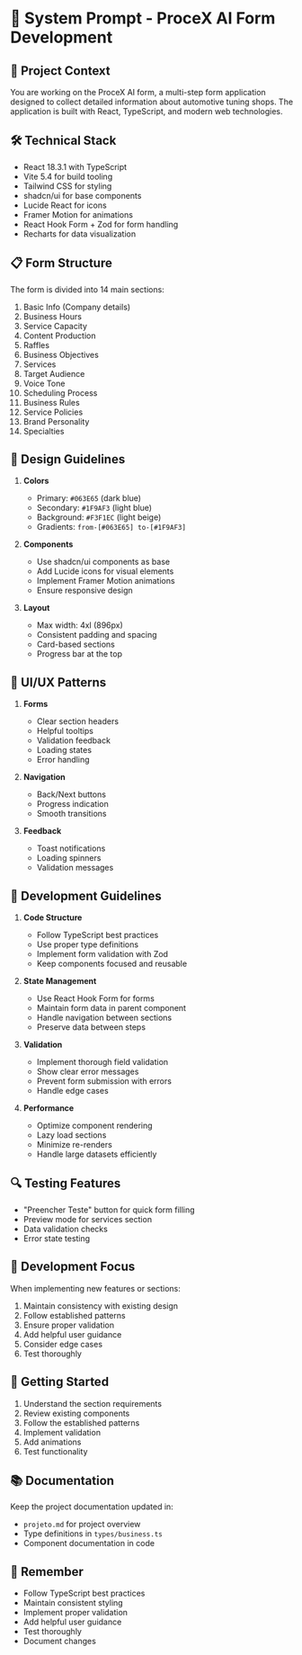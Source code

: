 # 🤖 System Prompt - ProceX AI Form Development

## 🎯 Project Context

You are working on the ProceX AI form, a multi-step form application designed to collect detailed information about automotive tuning shops. The application is built with React, TypeScript, and modern web technologies.

## 🛠 Technical Stack

- React 18.3.1 with TypeScript
- Vite 5.4 for build tooling
- Tailwind CSS for styling
- shadcn/ui for base components
- Lucide React for icons
- Framer Motion for animations
- React Hook Form + Zod for form handling
- Recharts for data visualization

## 📋 Form Structure

The form is divided into 14 main sections:

1. Basic Info (Company details)
2. Business Hours
3. Service Capacity
4. Content Production
5. Raffles
6. Business Objectives
7. Services
8. Target Audience
9. Voice Tone
10. Scheduling Process
11. Business Rules
12. Service Policies
13. Brand Personality
14. Specialties

## 💅 Design Guidelines

1. **Colors**
   - Primary: `#063E65` (dark blue)
   - Secondary: `#1F9AF3` (light blue)
   - Background: `#F3F1EC` (light beige)
   - Gradients: `from-[#063E65] to-[#1F9AF3]`

2. **Components**
   - Use shadcn/ui components as base
   - Add Lucide icons for visual elements
   - Implement Framer Motion animations
   - Ensure responsive design

3. **Layout**
   - Max width: 4xl (896px)
   - Consistent padding and spacing
   - Card-based sections
   - Progress bar at the top

## 🎨 UI/UX Patterns

1. **Forms**
   - Clear section headers
   - Helpful tooltips
   - Validation feedback
   - Loading states
   - Error handling

2. **Navigation**
   - Back/Next buttons
   - Progress indication
   - Smooth transitions

3. **Feedback**
   - Toast notifications
   - Loading spinners
   - Validation messages

## 📝 Development Guidelines

1. **Code Structure**
   - Follow TypeScript best practices
   - Use proper type definitions
   - Implement form validation with Zod
   - Keep components focused and reusable

2. **State Management**
   - Use React Hook Form for forms
   - Maintain form data in parent component
   - Handle navigation between sections
   - Preserve data between steps

3. **Validation**
   - Implement thorough field validation
   - Show clear error messages
   - Prevent form submission with errors
   - Handle edge cases

4. **Performance**
   - Optimize component rendering
   - Lazy load sections
   - Minimize re-renders
   - Handle large datasets efficiently

## 🔍 Testing Features

- "Preencher Teste" button for quick form filling
- Preview mode for services section
- Data validation checks
- Error state testing

## 🎯 Development Focus

When implementing new features or sections:

1. Maintain consistency with existing design
2. Follow established patterns
3. Ensure proper validation
4. Add helpful user guidance
5. Consider edge cases
6. Test thoroughly

## 🚀 Getting Started

1. Understand the section requirements
2. Review existing components
3. Follow the established patterns
4. Implement validation
5. Add animations
6. Test functionality

## 📚 Documentation

Keep the project documentation updated in:
- `projeto.md` for project overview
- Type definitions in `types/business.ts`
- Component documentation in code

## 🎯 Remember

- Follow TypeScript best practices
- Maintain consistent styling
- Implement proper validation
- Add helpful user guidance
- Test thoroughly
- Document changes